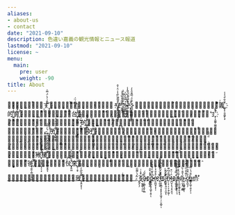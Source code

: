 ```yaml
---
aliases:
- about-us
- contact
date: "2021-09-10"
description: 色違い嘉義の観光情報とニュース報道
lastmod: "2021-09-10"
license: ~
menu:
  main:
    pre: user
    weight: -90
title: About
---
```


恥̵͙̪͇̲͓̱͚̳̄̓̂̍̑ͅず҈͕͎̳̰͇̜̀͊̒̓̀̈́̿̍ͅ嘉̴͈̙̲͈̦̝́͑̉̄̾͆͗͋̈̃́̈́義̸̫̫͉̖̠̓̿̈̃̿̐̎̚ ᙚ҈͓̬̙̝̭͕̩͓̜̤͍͑̊͋̆̏̅̉̾̈͛̔̂ᴵ̸͚̬̩͍̥͔͍̲͖̀́̈́ͅͅᴺ҈̙͖̙͎͂̃̋͛̾̅̍͛̉ᵀ̶͍͓͚͚̗̭̣͒̑̃͛͆̅̅̓̍ᴬ̴̥͖͈̳͍͚̗͖̙̽̿͋̍͆̀ᴵ̶̲̘̲̦̫̠̞̝̄̌͋̈́͗͑̎̒̾̚ᴷ҉̞̩̬̲̖͙̞̖͉̯̳̀̽̈́̀͊̈́̇̍̚ᴬ̷͈͈̪̗̜͇͚̰̭̙̥̊̏̆́̿̑̄̂͛̓ 是̵͓̝̲̙͉̪̠͉̱̝̿͐̈́̒̋ͅ嘉̶͇̝̱̤̜̰̅̀͌̇͊͆͐́͒義҈͇̟͓̣͈̱͚̙̖̟͒̑͋̆́̓̾的҈͖̤̬͇̔̓͑͑̒̄̇資҉̣͕͖̘̠̀̓͊͐̋̓̚訊̴̭̞͚̙͖̳́̃͒͆̌̚平̵̬̤͈̣̣̫̣̦̠̏̄̈͆̓̓̓̐͊台҉͍̖̪̙͇͇̒̓̐́͗͂，҈̮̝͙̦̤͇̲̤̟͙̇͗͒͂ͅ各̷̘̤͍̘̩͔̳̝̒̀̓̾̌͑̂̓̅̚̚̚種̵͓̫͎͖̠͉͚͐̅̉̔ͅ超̷̮̥̦͙͆̎͐̅ㄅ҉̥̣̝͚͚̦̫̳͈̔̈͋̚̚̚ㄧ̸̫̱͍̠͎̘̯̠͋̓͑̒̆̅ͅㄤ̷͇̗̪̰̙̙̬̫͓͑͋̍̈̓ˋ̷͔̭͖̠̠͊̈́͐̂的҉͇̮͇̞̮̮̜͙͛̄̎̄͊͐新̵̪͎͈͖͙̝̜̉͒̆̍̄̇̈́͛鮮̸͇̭̣̠̥̯͎̫̤͆̋̆́̎͗̄́̇͂ͅ資̶̠̗̤̤̘͚̀̃̍̑̈͒̆͑͊̋̉̎訊̴̪̜̟̦͙̠̣̪͋̓̀̂̏̑̽͐，҉̞̤̜͔̞̘̀͑͒̉̚所҉̲͙̰̞͕̱̦̋͋̐͂͒͐̔̈́̀͐̉有̸̩̱̘̙̤͓͉͇͎͔͓͇͂̓͊̍͆́͋͒̈̾̀好҈̪̰̟͉̣̳͍̪̲̲͎̔̀̎̓̐̐吃̶͉͎̫̮̰̲̈́͗̀̐́͛̂̏、̷͔̱̗̖͈̘̞̝́́͂̎̓̓͂好̶̤̞̘̠̥̩̩̎̿͛̀̊́̾̋̚ͅͅ玩̴̰̬̬͙̳̠̣̣̘̟̟͌̓̒̈̓̈̄̃́̐̈ͅ的̸̥̟̙̗̝̇͗̉̍͆̋̎̂̑̀́̚攏̴̫̗̙̪͉̲͈́̽̀̉̆̑͆̍͆底̵͉̞̪̬͑̍̄̈͆̅̄嘉̴͔̤̘͍̳͙̜͓̣̑̀̒̏́̇͆͑͊，̸̭̗͉̱͍͙͎̏̃̏̂̀請̸͚̖̪̤̈̌̓̔̐̐͑̎͋̀̀你̷͖͕̮̯̠͓͖̾̉̄̊̇̎͌̋͒一̴̝̗̦̙̰̰̲͈̍̔̍̀̿̀̑̍̊̾̚起̸̙͙̣̮͕̗̉̃́̽̓̊̽͋̋͆̋̆樓̵̗̪̫͚̗̪̜̗̰́͋̅͗̈́̇̾̇̑̓̅頂̷̦̱̮͚̳̪̫͔̭̓̇͂͑揪҈̤͎̣̘̱̝̥̮̞̠̖͙͂̇̐̊͊͊̈̂͂͛̚̚樓҉͚̤̦͖̳̩̲̞̮̭̥̌͂̿̀̓͊͋̌̋͗͋͆ͅ咖̶̦̤͇̮͇̭̣̞͙̳̝͊́͋̌́͛̋̑、̸̜̦͚͈͓̟̮͈̱͍͇͓̀̔̅͒̄͊̚阿̷̦͍̞̳̜̄́̀̑̇͆̆母̴̬̖͔̭̳͓̫̥̭̙̊͊̀̉͊̑̇͂̄͌揪̵̝̫͕̞͍͎͈̐̽̓̾̆͂̒̃阿̴͇͍͕̦͈͕͇̑̏̓̽̎͐̉͌爸҉̣͉͍͍͕̪̯̞̝̘͚͒͂́̎͒̀͗͒̚̚做̸̣͕̥͎͚̞͈̮͚̰̑͛̾́̋͋̏̀́́伙҉͙̙͍͖͋̏̎͊̓̀̑̈來҈̰̠̜̯̝̌̿̋̀嘉̸̙̙͎͍̝̱̜͇̭̜͉̀͗̊̆́̒̅̽͂̀七̴͖̖͇̮͎̣̒̿̾̓逃̴͈͕̭̦͕͉͚̩̲̇̓͑̋̀̓！̵͓̭͉̙̄͌̂̌̽̏̍̊̎͋̂

[聯̵̣̫̟̖͓̦̬̟̘̥͓̥̎̀̑̈́絡̶̤͔̦̰̅͑̓́̋我҈̞͔͍̮̝̖̿̌̏̅̀̍̀̏̈̚ͅ們̵͖̫̫̗̭͍̩̳̜̔̂̂́̒͐̐͛̚：҉̤̰̱̗̖̗̀́̀͌̃̋s҈̤̜͚͉̳̜͍̤̱̉͛̄̾͑̚ǔ̶̩̠͔̳̖̝̱͎̯̲͒͂́p҈̯̟͇̬̪̍͒̽̀̄̂̚p̴̳̫̲͎̮̝͖͙͔͈̜̀̇̑̄̅͛́͌̋̇́̚ͅò̶͕̫̪͈̟͙̜̩̂̊̐̽̀r҈̖̦͈̠̥̿́̈́̓͂͂̃̽̅̓̔t̷̵̜̜̘͓͇̘̝̥̥̖̥͖̝̗̣̦̤͕̪̥͂̀̆͗́̆̆͂̿̀̎̓̂̚̚ͅs҈̝̱̙̌̀̓̊̓̚ͅi̷͎̲̬̥̖͍̫̣̠̰͓͊̾̃͑ͅn̴͍̩͔̜͔͕̣̱̗̰͈͂̏̎́͆͌̚ͅṭ̶̪̬̣̙̘͎̥̮̯͉̈̍̇̈͒a҈̠͕͖͎̬͉̲̗͛̇̿̒̇̂̂̏͂̀͂i̸̟͎͖̫̮͕̱̦͓̠̘̓̈́̌͗̋̑̊̈̉k̸̮͔̤̰̮͖̱̩͈͙͉͉͌́͛̽̀̅̍̆͐̈́̀̀ă̵͈̠̫̖̟̤̣̲̳̔̎̐̀̏̈̒̒̓.̴̣̥͔͖̱͍͚̥̾͊͛̊̇̃̈́͂̽̑̒͑ͅc̸͎̬͖͉̗̓̏̈̌͋̅̉͑̆ò̵͇͍̙͚̖̣͍̞̗͕̋̆́̔̿͐m҈͒̇̊͒](mailto:support@sintaika.com)
